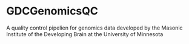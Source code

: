 # GDCGenomicsQC
A quality control pipelien for genomics data developed by the Masonic Institute of the Developing Brain at the University of Minnesota
